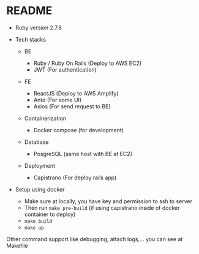 # README

* Ruby version
2.7.8

* Tech stacks
  - BE
    - Ruby / Ruby On Rails (Deploy to AWS EC2)
    - JWT (For authentication)

  - FE
    - ReactJS (Deploy to AWS Amplify)
    - Antd (For some UI)
    - Axios (For send request to BE)

  - Containerization
    - Docker compose (for development)

  - Database
    - PosgreSQL (same host with BE at EC2)

  - Deployment
    - Capistrano (For deploy rails app)

* Setup using docker
  - Make sure at locally, you have key and permission to ssh to server
  - Then run `make pre-build` (if using capistrano inside of docker container to deploy)
  - `make build`
  - `make up`

Other command support like debugging, attach logs,... you can see at Makefile

